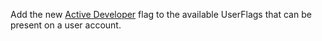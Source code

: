 Add the new [Active Developer](https://support-dev.discord.com/hc/en-us/articles/10113997751447) flag to the 
available UserFlags that can be present on a user account.
